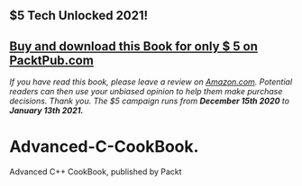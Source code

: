 ## $5 Tech Unlocked 2021!
[Buy and download this Book for only $ 5 on PacktPub.com](https://www.packtpub.com/product/advanced-c-programming-cookbook/9781838559915)
-----
*If you have read this book, please leave a review on [Amazon.com](https://www.amazon.com/gp/product/1838559914).     Potential readers can then use your unbiased opinion to help them make purchase decisions. Thank you. The $5 campaign         runs from __December 15th 2020__ to __January 13th 2021.__*

# Advanced-C-CookBook.
Advanced C++ CookBook, published by Packt
